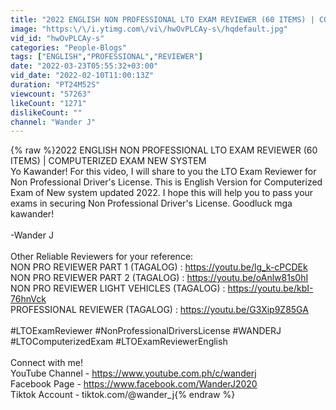 ```yaml
---
title: "2022 ENGLISH NON PROFESSIONAL LTO EXAM REVIEWER (60 ITEMS) | COMPUTERIZED EXAM NEW SYSTEM | Wander J"
image: "https:\/\/i.ytimg.com\/vi\/hwOvPLCAy-s\/hqdefault.jpg"
vid_id: "hwOvPLCAy-s"
categories: "People-Blogs"
tags: ["ENGLISH","PROFESSIONAL","REVIEWER"]
date: "2022-03-23T05:55:32+03:00"
vid_date: "2022-02-10T11:00:13Z"
duration: "PT24M52S"
viewcount: "57263"
likeCount: "1271"
dislikeCount: ""
channel: "Wander J"
---
```

{% raw %}2022 ENGLISH NON PROFESSIONAL LTO EXAM REVIEWER (60 ITEMS) | COMPUTERIZED EXAM NEW SYSTEM<br />Yo Kawander! For this video, I will share to you the LTO Exam Reviewer for Non Professional Driver's License. This is English Version for Computerized Exam of New system updated 2022. I hope this will help you to pass your exams in securing Non Professional Driver's License. Goodluck mga kawander! <br /><br />-Wander J<br /><br />Other Reliable Reviewers for your reference:<br />NON PRO REVIEWER PART 1 (TAGALOG) : <a rel="nofollow" target="blank" href="https://youtu.be/lg_k-cPCDEk">https://youtu.be/lg_k-cPCDEk</a><br />NON PRO REVIEWER PART 2 (TAGALOG) : <a rel="nofollow" target="blank" href="https://youtu.be/oAnlw81s0hI">https://youtu.be/oAnlw81s0hI</a><br />NON PRO REVIEWER LIGHT VEHICLES (TAGALOG) : <a rel="nofollow" target="blank" href="https://youtu.be/kbI-76hnVck">https://youtu.be/kbI-76hnVck</a><br />PROFESSIONAL REVIEWER (TAGALOG) : <a rel="nofollow" target="blank" href="https://youtu.be/G3Xip9Z85GA">https://youtu.be/G3Xip9Z85GA</a><br /><br />#LTOExamReviewer #NonProfessionalDriversLicense #WANDERJ #LTOComputerizedExam #LTOExamReviewerEnglish<br /><br />Connect with me!<br />YouTube Channel - <a rel="nofollow" target="blank" href="https://www.youtube.com.ph/c/wanderj">https://www.youtube.com.ph/c/wanderj</a><br />Facebook Page - <a rel="nofollow" target="blank" href="https://www.facebook.com/WanderJ2020">https://www.facebook.com/WanderJ2020</a><br />Tiktok Account - tiktok.com/@wander_j{% endraw %}
